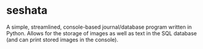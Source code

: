 # seshata
A simple, streamlined, console-based journal/database program written in Python. Allows for the storage of images as well as text in the SQL database (and can print stored images in the console).


